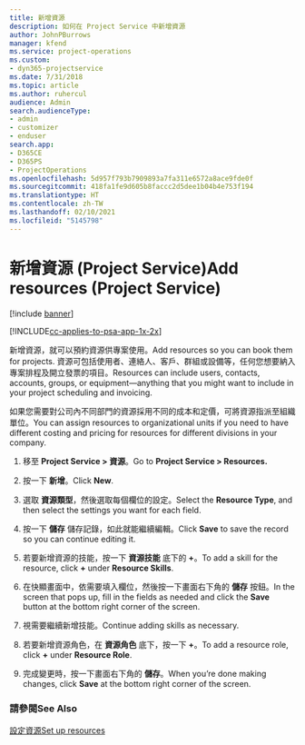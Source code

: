 ```yaml
---
title: 新增資源
description: 如何在 Project Service 中新增資源
author: JohnPBurrows
manager: kfend
ms.service: project-operations
ms.custom:
- dyn365-projectservice
ms.date: 7/31/2018
ms.topic: article
ms.author: ruhercul
audience: Admin
search.audienceType:
- admin
- customizer
- enduser
search.app:
- D365CE
- D365PS
- ProjectOperations
ms.openlocfilehash: 5d957f793b7909893a7fa311e6572a8ace9fde0f
ms.sourcegitcommit: 418fa1fe9d605b8faccc2d5dee1b04b4e753f194
ms.translationtype: HT
ms.contentlocale: zh-TW
ms.lasthandoff: 02/10/2021
ms.locfileid: "5145798"
---
```

# <a name="add-resources-project-service"></a><span data-ttu-id="ab26a-103">新增資源 (Project Service)</span><span class="sxs-lookup"><span data-stu-id="ab26a-103">Add resources (Project Service)</span></span>

[!include [banner](../includes/psa-now-project-operations.md)]

[!INCLUDE[cc-applies-to-psa-app-1x-2x](../includes/cc-applies-to-psa-app-1x-2x.md)]

<span data-ttu-id="ab26a-104">新增資源，就可以預約資源供專案使用。</span><span class="sxs-lookup"><span data-stu-id="ab26a-104">Add resources so you can book them for projects.</span></span> <span data-ttu-id="ab26a-105">資源可包括使用者、連絡人、客戶、群組或設備等，任何您想要納入專案排程及開立發票的項目。</span><span class="sxs-lookup"><span data-stu-id="ab26a-105">Resources can include users, contacts, accounts, groups, or equipment—anything that you might want to include in your project scheduling and invoicing.</span></span>  
  
<span data-ttu-id="ab26a-106">如果您需要對公司內不同部門的資源採用不同的成本和定價，可將資源指派至組織單位。</span><span class="sxs-lookup"><span data-stu-id="ab26a-106">You can assign resources to organizational units if you need to have different costing and pricing for resources for different divisions in your company.</span></span>  
  
1.  <span data-ttu-id="ab26a-107">移至 **Project Service > 資源**。</span><span class="sxs-lookup"><span data-stu-id="ab26a-107">Go to **Project Service > Resources.**</span></span>  
  
2.  <span data-ttu-id="ab26a-108">按一下 **新增**。</span><span class="sxs-lookup"><span data-stu-id="ab26a-108">Click **New**.</span></span>  
  
3.  <span data-ttu-id="ab26a-109">選取 **資源類型**，然後選取每個欄位的設定。</span><span class="sxs-lookup"><span data-stu-id="ab26a-109">Select the **Resource Type**, and then select the settings you want for each field.</span></span>  
  
4.  <span data-ttu-id="ab26a-110">按一下 **儲存** 儲存記錄，如此就能繼續編輯。</span><span class="sxs-lookup"><span data-stu-id="ab26a-110">Click **Save** to save the record so you can continue editing it.</span></span>  
  
5.  <span data-ttu-id="ab26a-111">若要新增資源的技能，按一下 **資源技能** 底下的 **+**。</span><span class="sxs-lookup"><span data-stu-id="ab26a-111">To add a skill for the resource, click **+** under **Resource Skills**.</span></span>  
  
6.  <span data-ttu-id="ab26a-112">在快顯畫面中，依需要填入欄位，然後按一下畫面右下角的 **儲存** 按鈕。</span><span class="sxs-lookup"><span data-stu-id="ab26a-112">In the screen that pops up, fill in the fields as needed and click the **Save** button at the bottom right corner of the screen.</span></span>  
  
7.  <span data-ttu-id="ab26a-113">視需要繼續新增技能。</span><span class="sxs-lookup"><span data-stu-id="ab26a-113">Continue adding skills as necessary.</span></span>  
  
8.  <span data-ttu-id="ab26a-114">若要新增資源角色，在 **資源角色** 底下，按一下 **+**。</span><span class="sxs-lookup"><span data-stu-id="ab26a-114">To add a resource role, click **+** under **Resource Role**.</span></span>  
  
9. <span data-ttu-id="ab26a-115">完成變更時，按一下畫面右下角的 **儲存**。</span><span class="sxs-lookup"><span data-stu-id="ab26a-115">When you’re done making changes, click **Save** at the bottom right corner of the screen.</span></span>  
  
### <a name="see-also"></a><span data-ttu-id="ab26a-116">請參閱</span><span class="sxs-lookup"><span data-stu-id="ab26a-116">See Also</span></span>  
 [<span data-ttu-id="ab26a-117">設定資源</span><span class="sxs-lookup"><span data-stu-id="ab26a-117">Set up resources</span></span>](../psa/set-up-resources.md)
